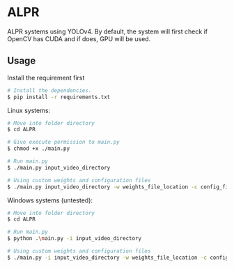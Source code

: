 # ALPR
ALPR systems using YOLOv4. By default, the system will first check if OpenCV has CUDA and if does, GPU will be used.

## Usage

Install the requirement first 
```bash
# Install the dependencies.
$ pip install -r requirements.txt
```

Linux systems:
```bash
# Move into folder directory
$ cd ALPR

# Give execute permission to main.py
$ chmod +x ./main.py

# Run main.py
$ ./main.py input_video_directory

# Using custom weights and configuration files
$ ./main.py input_video_directory -w weights_file_location -c config_file_location
```

Windows systems (untested):
```bash
# Move into folder directory
$ cd ALPR

# Run main.py
$ python .\main.py -i input_video_directory

# Using custom weights and configuration files
$ ./main.py -i input_video_directory -w weights_file_location -c config_file_location
```
